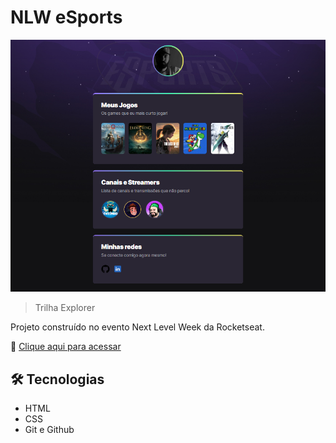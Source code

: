 # NLW eSports 

![preview](./.github/preview.png)

> Trilha Explorer

Projeto construído no evento Next Level Week da Rocketseat.

🔗 [Clique aqui para acessar](https://thiagopapapietro.github.io/nlw-esports-explorer/)

## 🛠️ Tecnologias

- HTML
- CSS
- Git e Github